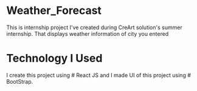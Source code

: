 # Weather_Forecast
This is internship project I've created during CreArt solution's summer internship. That displays weather information of city you entered

# Technology I Used
I create this project using # React JS and I made UI of this project using # BootStrap.
